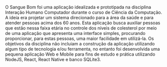 O Sangue Bom foi uma aplicação idealizada e prototipada na disciplina Interação Humano Computador durante o curso de Ciência da Computação. A ideia era projetar um sistema direcionado para a área da saúde e para atender pessoas acima dos 60 anos. Esta aplicação busca auxiliar pessoas que estão nessa faixa etária no controle dos níveis de colesterol por meio de uma aplicação que apresenta uma interface simples, procurando proporcionar, para estas pessoas, uma maior facilidade em utilizá-la. Os objetivos da disciplina não incluiam a construção da aplicação utilizando algum tipo de tecnologia e/ou ferramenta, no entanto foi desenvolvida uma pequena aplicação Web e Mobile para fins de estudo e prática utilizando NodeJS, React, React Native e banco SQLite3.
